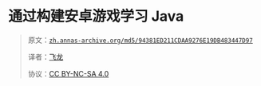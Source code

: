 # 通过构建安卓游戏学习 Java

> 原文：[`zh.annas-archive.org/md5/94381ED211CDAA9276E19DB483447D97`](https://zh.annas-archive.org/md5/94381ED211CDAA9276E19DB483447D97)
> 
> 译者：[飞龙](https://github.com/wizardforcel)
> 
> 协议：[CC BY-NC-SA 4.0](http://creativecommons.org/licenses/by-nc-sa/4.0/)